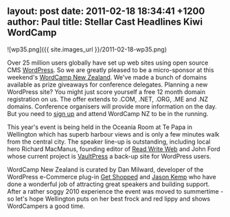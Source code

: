layout: post
date: 2011-02-18 18:34:41 +1200
author: Paul
title: Stellar Cast Headlines Kiwi WordCamp
----

![wp35.png]({{ site.images_url }}/2011-02-18-wp35.png)

Over 25 million users globally have set up web sites using open source CMS [WordPress](http://wordpress.com/). So we are greatly pleased to be a micro-sponsor at this weekend's [WordCamp New Zealand](http://wordcamp.org.nz/). We've made a bunch of domains available as prize giveaways for conference delegates. Planning a new WordPress site? You might just score yourself a free 12 month domain registration on us. The offer extends to .COM, .NET, .ORG, .ME and .NZ domains. Conference organisers will provide more information on the day. But you need to [sign up](http://wordcamp.org.nz/products-page-2/) and attend WordCamp NZ to be in the running.

This year's event is being held in the Oceania Room at Te Papa in Wellington which has superb harbour views and is only a few minutes walk from the central city. The speaker line-up is outstanding, including local hero Richard MacManus, founding editor of [Read Write Web](http://readwriteweb.com/) and John Ford whose current project is [VaultPress](http://vaultpress.com/) a back-up site for WordPress users.

WordCamp New Zealand is curated by Dan Milward, developer of the WordPress e-Commerce plug-in [Get Shopped](http://getshopped.org/) and [Jason Kemp](http://www.dialogcrm.com/blog/) who have done a wonderful job of attracting great speakers and building support. After a rather soggy 2010 experience the event was moved to summertime - so let's hope Wellington puts on her best frock and red lippy and shows WordCampers a good time.
